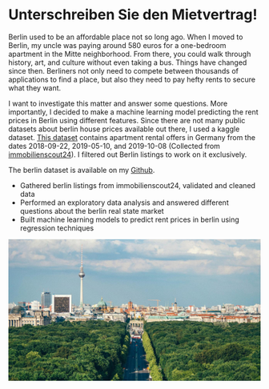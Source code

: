 
# Unterschreiben Sie den Mietvertrag!

Berlin used to be an affordable place not so long ago. When I moved to Berlin, my uncle was paying around 580 euros for a one-bedroom apartment in the Mitte neighborhood. From there, you could walk through history, art, and culture without even taking a bus. Things have changed since then. Berliners not only need to compete between thousands of applications to find a place, but also they need to pay hefty rents to secure what they want. 

I want to investigate this matter and answer some questions. More importantly, I decided to make a machine learning model predicting the rent prices in Berlin using different features. Since there are not many public datasets about berlin house prices available out there, I used a kaggle dataset. [This dataset](https://www.kaggle.com/corrieaar/apartment-rental-offers-in-germany) contains apartment rental offers in Germany from the dates 2018-09-22, 2019-05-10, and 2019-10-08 (Collected from [immobilienscout24](https://www.immobilienscout24.de)). I filtered out Berlin listings to work on it exclusively.

The berlin dataset is available on my [Github](https://github.com/MoMkhani/Berlin-House-Prices-Prediction/blob/main/Data/berlin.csv).

* Gathered berlin listings from immobilienscout24, validated and cleaned data
* Performed an exploratory data analysis and answered different questions about the berlin real state market
* Built machine learning models to predict rent prices in berlin using regression techniques

![Berlin](berlin.jpeg)
